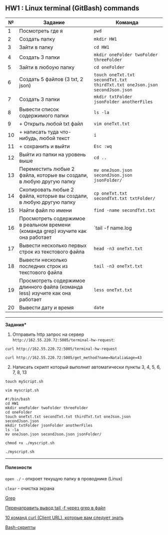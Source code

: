 ## HW1 : Linux terminal (GitBash) commands

**№** | **Задание** | **Команда**
--- | --- | ---
1 | Посмотреть где я | `pwd`
2 | Создать папку | `mkdir HW1`
3 | Зайти в папку | `cd HW1`
4 | Создать 3 папки | `mkdir oneFolder twoFolder threeFolder`
5 | Зайти в любоую папку | `cd oneFolder`
6 | Создать 5 файлов (3 txt, 2 json) | `touch oneTxt.txt secondTxt.txt thirdTxt.txt oneJson.json secondJson.json`
7 | Создать 3 папки | `mkdir txtFolder jsonFolder anotherFiles`
8 | Вывести список содержимого папки | `ls -la`
9 | + Открыть любой txt файл | `vim oneTxt.txt`
10 | + написать туда что-нибудь, любой текст | `i`
11 | + сохранить и выйти | `Esc :wq`
12 | Выйти из папки на уровень выше | `cd ..`
13 | Переместить любые 2 файла, которые вы создали, в любую другую папку | `mv oneJson.json secondJson.json jsonFolder/`
14 | Скопировать любые 2 файла, которые вы создали, в любую другую папку | `cp oneTxt.txt secondTxt.txt txtFolder/`
15 | Найти файл по имени | `find -name secondTxt.txt`
16 | Просмотреть содержимое в реальном времени (команда grep) изучите как она работает | `tail -f name.log | grep --line-buffered pattern`
17 | Вывести несколько первых строк из текстового файла | `head -n3 oneTxt.txt`
18 | Вывести несколько последних строк из текстового файла | `tail -n3 oneTxt.txt`
19 | Просмотреть содержимое длинного файла (команда less) изучите как она работает | `less oneTxt.txt`
20 | Вывести дату и время | `date`

------------------------------

**Задания\***
1. Отправить http запрос на сервер `http://162.55.220.72:5005/terminal-hw-request`:

`curl http://162.55.220.72:5005/terminal-hw-request`

`curl http://162.55.220.72:5005/get_method?name=Natalia&age=43`

2. Написать скрипт который выполнит автоматически пункты 3, 4, 5, 6, 7, 8, 13 

`touch myScript.sh`

`vim myscript.sh`
```
#!/bin/bash
cd HW1
mkdir oneFolder twoFolder threeFolder
cd oneFolder
touch oneTxt.txt secondTxt.txt thirdTxt.txt oneJson.json secondJson.json
mkdir txtFolder jsonFolder anotherFiles
ls -la
mv oneJson.json secondJson.json jsonFolder/
```
`chmod +x ./myscript.sh`

`./myscript.sh`

------------------------------
#### Полезности

`open ./` - откроет текущую папку в проводнике (Linux)

`clear` - очистка экрана

[Grep](https://losst.ru/gerp-poisk-vnutri-fajlov-v-linux)

[Перенаправить вывод tail -f через grep в файл](https://dgrafov.blogspot.com/2015/06/tail-f-grep.html)

[10 команд curl (Client URL), которые вам следует знать](https://vc.ru/dev/155069-10-komand-curl-kotorye-vam-sleduet-znat)

[Bash-скрипты](https://habr.com/ru/company/ruvds/blog/325522/)

